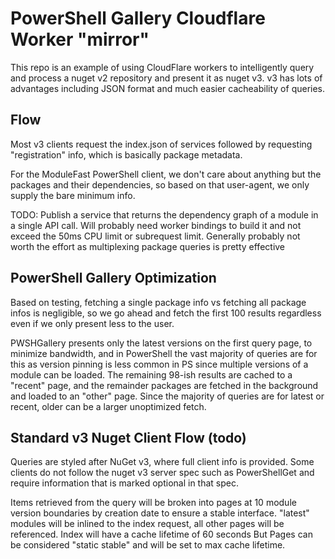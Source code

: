# PowerShell Gallery Cloudflare Worker "mirror"

This repo is an example of using CloudFlare workers to intelligently query and process a nuget v2 repository and present
it as nuget v3. v3 has lots of advantages including JSON format and much easier cacheability of queries.

## Flow

Most v3 clients request the index.json of services followed by requesting "registration" info, which is basically
package metadata.

For the ModuleFast PowerShell client, we don't care about anything but the packages and their dependencies, so based
on that user-agent, we only supply the bare minimum info.

TODO: Publish a service that returns the dependency graph of a module in a single API call. Will probably need worker bindings
to build it and not exceed the 50ms CPU limit or subrequest limit. Generally probably not worth the effort as multiplexing
package queries is pretty effective

## PowerShell Gallery Optimization

Based on testing, fetching a single package info vs fetching all package infos is negligible, so we go ahead and fetch
the first 100 results regardless even if we only present less to the user.

PWSHGallery presents only the latest versions on the first query page, to minimize bandwidth, and in PowerShell the vast majority of queries are for this as version pinning is less common in PS since multiple versions of a module can be loaded. The remaining 98-ish results are cached to a "recent" page, and the remainder packages are fetched in the background and loaded to an "other" page. Since the majority of queries are for latest or recent, older can be a larger unoptimized fetch.

## Standard v3 Nuget Client Flow (todo)

Queries are styled after NuGet v3, where full client info is provided. Some clients do not follow the nuget v3 server spec
such as PowerShellGet and require information that is marked optional in that spec.

Items retrieved from the query will be broken into pages at 10 module version boundaries by creation date to ensure a stable interface.
"latest" modules will be inlined to the index request, all other pages will be referenced. Index will have a cache lifetime of 60 seconds
But Pages can be considered "static stable" and will be set to max cache lifetime.
